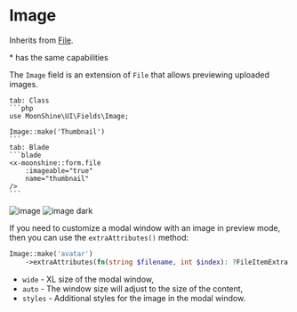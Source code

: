 # Image

Inherits from [File](/docs/{{version}}/fields/file).

\* has the same capabilities

The `Image` field is an extension of `File` that allows previewing uploaded images.

~~~tabs
tab: Class
```php
use MoonShine\UI\Fields\Image;

Image::make('Thumbnail')
```
tab: Blade
```blade
<x-moonshine::form.file
    :imageable="true"
    name="thumbnail"
/>
```
~~~

![image](https://raw.githubusercontent.com/moonshine-software/doc/3.x/resources/screenshots/image.png#light)
![image dark](https://raw.githubusercontent.com/moonshine-software/doc/3.x/resources/screenshots/image_dark.png#dark)

If you need to customize a modal window with an image in preview mode, then you can use the `extraAttributes()` method:

```php
Image::make('avatar')
    ->extraAttributes(fn(string $filename, int $index): ?FileItemExtra => new FileItemExtra(wide: false, auto: true, styles: 'width: 250px;')),
```

- `wide` - XL size of the modal window,
- `auto` - The window size will adjust to the size of the content,
- `styles` - Additional styles for the image in the modal window.
